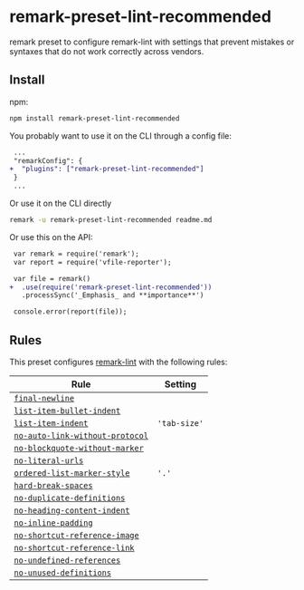 <!--This file is generated-->

# remark-preset-lint-recommended

remark preset to configure remark-lint with settings that
prevent mistakes or syntaxes that do not work correctly
across vendors.

## Install

npm:

```sh
npm install remark-preset-lint-recommended
```

You probably want to use it on the CLI through a config file:

```diff
 ...
 "remarkConfig": {
+  "plugins": ["remark-preset-lint-recommended"]
 }
 ...
```

Or use it on the CLI directly

```sh
remark -u remark-preset-lint-recommended readme.md
```

Or use this on the API:

```diff
 var remark = require('remark');
 var report = require('vfile-reporter');

 var file = remark()
+  .use(require('remark-preset-lint-recommended'))
   .processSync('_Emphasis_ and **importance**')

 console.error(report(file));
```

## Rules

This preset configures [remark-lint](https://github.com/wooorm/remark-lint) with the following rules:

| Rule | Setting |
| ---- | ------- |
| [`final-newline`](https://github.com/wooorm/remark-lint/tree/master/packages/remark-lint-final-newline) |  |
| [`list-item-bullet-indent`](https://github.com/wooorm/remark-lint/tree/master/packages/remark-lint-list-item-bullet-indent) |  |
| [`list-item-indent`](https://github.com/wooorm/remark-lint/tree/master/packages/remark-lint-list-item-indent) | `'tab-size'` |
| [`no-auto-link-without-protocol`](https://github.com/wooorm/remark-lint/tree/master/packages/remark-lint-no-auto-link-without-protocol) |  |
| [`no-blockquote-without-marker`](https://github.com/wooorm/remark-lint/tree/master/packages/remark-lint-no-blockquote-without-marker) |  |
| [`no-literal-urls`](https://github.com/wooorm/remark-lint/tree/master/packages/remark-lint-no-literal-urls) |  |
| [`ordered-list-marker-style`](https://github.com/wooorm/remark-lint/tree/master/packages/remark-lint-ordered-list-marker-style) | `'.'` |
| [`hard-break-spaces`](https://github.com/wooorm/remark-lint/tree/master/packages/remark-lint-hard-break-spaces) |  |
| [`no-duplicate-definitions`](https://github.com/wooorm/remark-lint/tree/master/packages/remark-lint-no-duplicate-definitions) |  |
| [`no-heading-content-indent`](https://github.com/wooorm/remark-lint/tree/master/packages/remark-lint-no-heading-content-indent) |  |
| [`no-inline-padding`](https://github.com/wooorm/remark-lint/tree/master/packages/remark-lint-no-inline-padding) |  |
| [`no-shortcut-reference-image`](https://github.com/wooorm/remark-lint/tree/master/packages/remark-lint-no-shortcut-reference-image) |  |
| [`no-shortcut-reference-link`](https://github.com/wooorm/remark-lint/tree/master/packages/remark-lint-no-shortcut-reference-link) |  |
| [`no-undefined-references`](https://github.com/wooorm/remark-lint/tree/master/packages/remark-lint-no-undefined-references) |  |
| [`no-unused-definitions`](https://github.com/wooorm/remark-lint/tree/master/packages/remark-lint-no-unused-definitions) |  |
